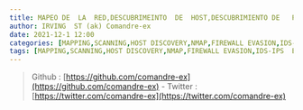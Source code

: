 ```yaml
---
title: MAPEO DE  LA  RED,DESCUBRIMEINTO  DE  HOST,DESCUBRIMIENTO DE   PUERTOS  ABIERTOS  O FILTRADOS, EVASION  DE  FIREWALLS,IDS,IPS,SCANEO DE VULNERABILIDADES
author: IRVING  ST (ak) Comandre-ex
date: 2021-12-1 12:00
categories: [MAPPING,SCANNING,HOST DISCOVERY,NMAP,FIREWALL EVASION,IDS-IPS EVASION,REDES]
tags: [MAPPING,SCANNING,HOST DISCOVERY,NMAP,FIREWALL EVASION,IDS-IPS  EVASION, REDES]
---
```

> Github :  [https://github.com/comandre-ex](https://github.com/comandre-ex) - Twitter  :  [https://twitter.com/comandre-ex](https://twitter.com/comandre-ex)
